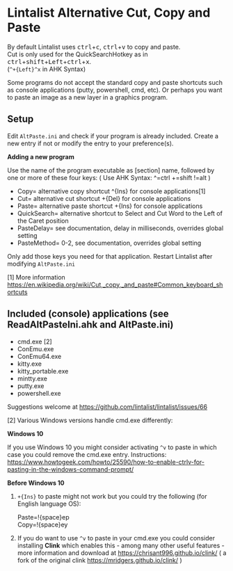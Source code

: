 ﻿# Lintalist Alternative Cut, Copy and Paste

By default Lintalist uses <kbd>ctrl</kbd>+<kbd>c</kbd>, <kbd>ctrl</kbd>+<kbd>v</kbd> to
copy and paste.  
Cut is only used for the QuickSearchHotkey as in <kbd>ctrl</kbd>+<kbd>shift</kbd>+<kbd>Left</kbd>+<kbd>ctrl</kbd>+<kbd>x</kbd>.  
(`^+{Left}^x` in AHK Syntax)

Some programs do not accept the standard copy and paste shortcuts such as console applications
(putty, powershell, cmd, etc). Or perhaps you want to paste an image as a new layer in a
graphics program.

## Setup

Edit `AltPaste.ini` and check if your program is already included. Create a new entry if not
or modify the entry to your preference(s).

**Adding a new program**

Use the name of the program executable as [section] name, followed by one or more of these four keys: 
( Use AHK Syntax: ^=ctrl +=shift !=alt )

- Copy=        alternative copy shortcut  ^{Ins} for console applications[1]
- Cut=         alternative cut   shortcut +{Del} for console applications 
- Paste=       alternative paste shortcut +{Ins} for console applications
- QuickSearch= alternative shortcut to Select and Cut Word to the Left of the Caret position
- PasteDelay=  see documentation, delay in milliseconds, overrides global setting
- PasteMethod= 0-2, see documentation, overrides global setting

Only add those keys you need for that application.
Restart Lintalist after modifying `AltPaste.ini`

[1] More information https://en.wikipedia.org/wiki/Cut,_copy,_and_paste#Common_keyboard_shortcuts

## Included (console) applications (see ReadAltPasteIni.ahk and AltPaste.ini)

* cmd.exe [2]
* ConEmu.exe
* ConEmu64.exe
* kitty.exe
* kitty_portable.exe
* mintty.exe
* putty.exe
* powershell.exe

Suggestions welcome at https://github.com/lintalist/lintalist/issues/66

[2] Various Windows versions handle cmd.exe differently:

**Windows 10**

If you use Windows 10 you might consider activating `^v` to paste in which case you could remove the cmd.exe entry.
Instructions: https://www.howtogeek.com/howto/25590/how-to-enable-ctrlv-for-pasting-in-the-windows-command-prompt/

**Before Windows 10**

1) `+{Ins}` to paste might not work but you could try the following (for English language OS):

    Paste=!{space}ep  
    Copy=!{space}ey
    
2) If you do want to use `^v` to paste in your cmd.exe you could consider installing **Clink** which enables this - among many other useful features - more information and download at https://chrisant996.github.io/clink/ ( a fork of the original clink https://mridgers.github.io/clink/ )
